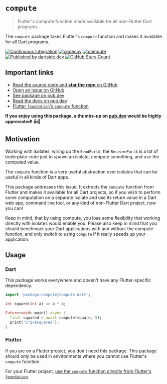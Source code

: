 # `compute`

> Flutter's compute function made available for all non-Flutter Dart programs

The `compute` package takes Flutter's `compute` function and makes it available for all Dart programs.

[![Continuous Integration](https://github.com/dartsidedev/compute/workflows/Continuous%20Integration/badge.svg?branch=main)](https://github.com/dartsidedev/compute/actions) [![codecov](https://codecov.io/gh/dartsidedev/compute/branch/main/graph/badge.svg)](https://codecov.io/gh/dartsidedev/compute) [![compute](https://img.shields.io/pub/v/compute?label=compute&logo=dart)](https://pub.dev/packages/compute 'See compute package info on pub.dev') [![Published by dartside.dev](https://img.shields.io/static/v1?label=Published%20by&message=dartside.dev&logo=dart&logoWidth=30&color=40C4FF&labelColor=1d599b&labelWidth=100)](https://pub.dev/publishers/dartside.dev/packages) [![GitHub Stars Count](https://img.shields.io/github/stars/dartsidedev/compute?logo=github)](https://github.com/dartsidedev/compute 'Star me on GitHub!')

## Important links

* [Read the source code and **star the repo** on GitHub](https://github.com/dartsidedev/compute)
* [Open an issue on GitHub](https://github.com/dartsidedev/compute/issues)
* [See package on pub.dev](https://pub.dev/packages/compute)
* [Read the docs on pub.dev](https://pub.dev/documentation/compute/latest/)
* [Flutter `foundation`'s `compute` function](https://api.flutter.dev/flutter/foundation/compute-constant.html)

**If you enjoy using this package, a thumbs-up on [pub.dev](https://pub.dev/packages/compute) would be highly appreciated! 👍💙**

## Motivation

Working with isolates, wiring up the `SendPort`s, the `ReceivePort`s
is a lot of boilerplate code just to spawn an isolate, compute something, and use the computed value.

The `compute` function is a very useful abstraction over isolates that can be useful in all kinds of Dart apps.

This package addresses this issue. It extracts the `compute` function from Flutter and makes it available
for all Dart projects, so if you wish to perform some computation on a separate isolate and use its return value
in a Dart web app, command line tool, or any kind of non-Flutter Dart project, now you can!

Keep in mind, that by using compute, you lose some flexibility that working directly with isolates would enable you.
Please also keep in mind that you should benchmark your Dart applications with and without the compute function, and only switch to using `compute` if it really speeds up your application.

## Usage

### Dart

This package works everywhere and doesn't have any Flutter-specific dependency.

```dart
import 'package:compute/compute.dart';

int square(int a) => a * a;

Future<void> main() async {
  final squared = await compute(square, 5);
  print('5^2=$squared');
}
```

### Flutter

If you are on a Flutter project, you don't need this package.
This package should only be used in environments where you cannot use Flutter's `compute` function.

For your Flutter project, [use the `compute` function directly from Flutter's `foundation`](https://api.flutter.dev/flutter/foundation/compute-constant.html).
